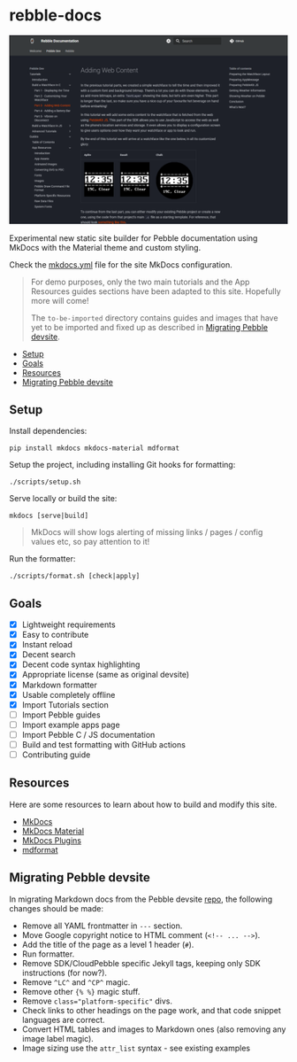 # rebble-docs

![](source/assets/screenshot.png)

Experimental new static site builder for Pebble documentation using MkDocs with
the Material theme and custom styling.

Check the [mkdocs.yml](./mkdocs.yml) file for the site MkDocs configuration.

> For demo purposes, only the two main tutorials and the App Resources guides
> sections have been adapted to this site. Hopefully more will come!
>
> The `to-be-imported` directory contains guides and images that have yet to
> be imported and fixed up as described in
> [Migrating Pebble devsite](#migrating-pebble-devsite).

- [Setup](#setup)
- [Goals](#goals)
- [Resources](#resources)
- [Migrating Pebble devsite](#migrating-pebble-devsite)

## Setup

Install dependencies:

```
pip install mkdocs mkdocs-material mdformat
```

Setup the project, including installing Git hooks for formatting:

```
./scripts/setup.sh
```

Serve locally or build the site:

```
mkdocs [serve|build]
```

> MkDocs will show logs alerting of missing links / pages / config values etc,
> so pay attention to it!

Run the formatter:

```
./scripts/format.sh [check|apply]
```

## Goals

- [x] Lightweight requirements
- [x] Easy to contribute
- [x] Instant reload
- [x] Decent search
- [x] Decent code syntax highlighting
- [x] Appropriate license (same as original devsite)
- [x] Markdown formatter
- [x] Usable completely offline
- [x] Import Tutorials section
- [ ] Import Pebble guides
- [ ] Import example apps page
- [ ] Import Pebble C / JS documentation
- [ ] Build and test formatting with GitHub actions
- [ ] Contributing guide

## Resources

Here are some resources to learn about how to build and modify this site.

- [MkDocs](https://www.mkdocs.org/)
- [MkDocs Material](https://squidfunk.github.io/mkdocs-material/setup/)
- [MkDocs Plugins](https://github.com/mkdocs/catalog)
- [mdformat](https://github.com/hukkin/mdformat)

## Migrating Pebble devsite

In migrating Markdown docs from the Pebble devsite
[repo](https://github.com/google/pebble), the following changes should be made:

- Remove all YAML frontmatter in `---` section.
- Move Google copyright notice to HTML comment (`<!-- ... -->`).
- Add the title of the page as a level 1 header (`#`).
- Run formatter.
- Remove SDK/CloudPebble specific Jekyll tags, keeping only SDK instructions (for now?).
- Remove `^LC^` and `^CP^` magic.
- Remove other `{% %}` magic stuff.
- Remove `class="platform-specific"` divs.
- Check links to other headings on the page work, and that code snippet languages are correct.
- Convert HTML tables and images to Markdown ones (also removing any image label magic).
- Image sizing use the `attr_list` syntax - see existing examples
